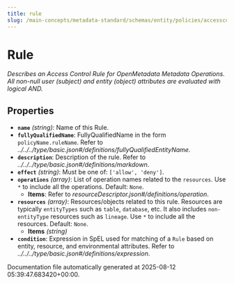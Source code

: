 ```yaml
---
title: rule
slug: /main-concepts/metadata-standard/schemas/entity/policies/accesscontrol/rule
---
```


# Rule

*Describes an Access Control Rule for OpenMetadata Metadata Operations. All non-null user (subject) and entity (object) attributes are evaluated with logical AND.*

## Properties

- **`name`** *(string)*: Name of this Rule.
- **`fullyQualifiedName`**: FullyQualifiedName in the form `policyName.ruleName`. Refer to *../../../type/basic.json#/definitions/fullyQualifiedEntityName*.
- **`description`**: Description of the rule. Refer to *../../../type/basic.json#/definitions/markdown*.
- **`effect`** *(string)*: Must be one of: `['allow', 'deny']`.
- **`operations`** *(array)*: List of operation names related to the `resources`. Use `*` to include all the operations. Default: `None`.
  - **Items**: Refer to *resourceDescriptor.json#/definitions/operation*.
- **`resources`** *(array)*: Resources/objects related to this rule. Resources are typically `entityTypes` such as `table`, `database`, etc. It also includes `non-entityType` resources such as `lineage`. Use `*` to include all the resources. Default: `None`.
  - **Items** *(string)*
- **`condition`**: Expression in SpEL used for matching of a `Rule` based on entity, resource, and environmental attributes. Refer to *../../../type/basic.json#/definitions/expression*.


Documentation file automatically generated at 2025-08-12 05:39:47.683420+00:00.
